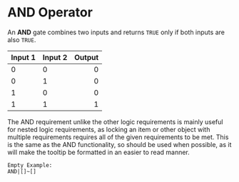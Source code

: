 # AND Operator

An **AND** gate combines two inputs and returns `TRUE` only if both inputs are also `TRUE`.

| Input 1 | Input 2 | Output |
| ------- | ------- | ------:|
| 0       | 0       |      0 |
| 0       | 1       |      0 |
| 1       | 0       |      0 |
| 1       | 1       |      1 |

The AND requirement unlike the other logic requirements is mainly useful for nested logic requirements, as locking an item or other object with multiple requirements requires all of the given requirements to be met. This is the same as the AND functionality, so should be used when possible, as it will make the tooltip be formatted in an easier to read manner.

```
Empty Example:
AND|[]~[]
```